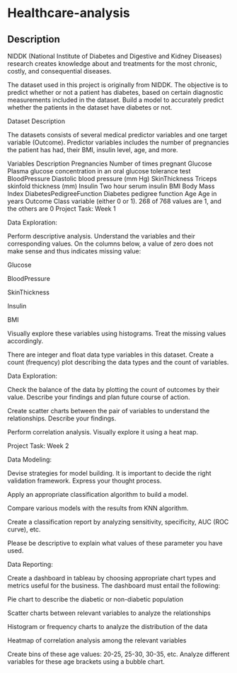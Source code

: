 # Healthcare-analysis
## Description

NIDDK (National Institute of Diabetes and Digestive and Kidney Diseases) research creates knowledge about and treatments for the most chronic, costly, and consequential diseases.

The dataset used in this project is originally from NIDDK. The objective is to predict whether or not a patient has diabetes, based on certain diagnostic measurements included in the dataset.
Build a model to accurately predict whether the patients in the dataset have diabetes or not.
 

Dataset Description

The datasets consists of several medical predictor variables and one target variable (Outcome). Predictor variables includes the number of pregnancies the patient has had, their BMI, insulin level, age, and more.

 
Variables	Description
Pregnancies	Number of times pregnant
Glucose	Plasma glucose concentration in an oral glucose tolerance test
BloodPressure	Diastolic blood pressure (mm Hg)
SkinThickness	Triceps skinfold thickness (mm)
Insulin	Two hour serum insulin
BMI	Body Mass Index
DiabetesPedigreeFunction	Diabetes pedigree function
Age	Age in years
Outcome	Class variable (either 0 or 1). 268 of 768 values are 1, and the others are 0
Project Task: Week 1

Data Exploration:

Perform descriptive analysis. Understand the variables and their corresponding values. On the columns below, a value of zero does not make sense and thus indicates missing value:

Glucose

BloodPressure

SkinThickness

Insulin

BMI

Visually explore these variables using histograms. Treat the missing values accordingly.

There are integer and float data type variables in this dataset. Create a count (frequency) plot describing the data types and the count of variables. 

 
Data Exploration:

Check the balance of the data by plotting the count of outcomes by their value. Describe your findings and plan future course of action.

Create scatter charts between the pair of variables to understand the relationships. Describe your findings.

Perform correlation analysis. Visually explore it using a heat map.

 
Project Task: Week 2

Data Modeling:

Devise strategies for model building. It is important to decide the right validation framework. Express your thought process. 

Apply an appropriate classification algorithm to build a model.

Compare various models with the results from KNN algorithm.

Create a classification report by analyzing sensitivity, specificity, AUC (ROC curve), etc.

Please be descriptive to explain what values of these parameter you have used.

 
Data Reporting:

Create a dashboard in tableau by choosing appropriate chart types and metrics useful for the business. The dashboard must entail the following:

Pie chart to describe the diabetic or non-diabetic population

Scatter charts between relevant variables to analyze the relationships

Histogram or frequency charts to analyze the distribution of the data

Heatmap of correlation analysis among the relevant variables

Create bins of these age values: 20-25, 25-30, 30-35, etc. Analyze different variables for these age brackets using a bubble chart.
